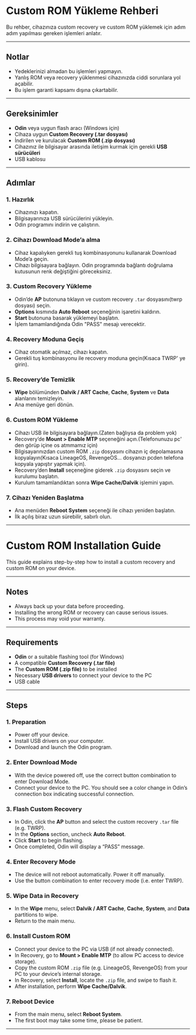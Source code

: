 # Custom ROM Yükleme Rehberi

Bu rehber, cihazınıza custom recovery ve custom ROM yüklemek için adım adım yapılması gereken işlemleri anlatır.

---

## Notlar

- Yedeklerinizi almadan bu işlemleri yapmayın.  
- Yanlış ROM veya recovery yüklenmesi cihazınızda ciddi sorunlara yol açabilir.  
- Bu işlem garanti kapsamı dışına çıkartabilir.

---

## Gereksinimler

- **Odin** veya uygun flash aracı (Windows için)  
- Cihaza uygun **Custom Recovery (.tar dosyası)**  
- İndirilen ve kurulacak **Custom ROM (.zip dosyası)**  
- Cihazınız ile bilgisayar arasında iletişim kurmak için gerekli **USB sürücüleri**  
- USB kablosu 

---

## Adımlar

### 1. Hazırlık

- Cihazınızı kapatın.  
- Bilgisayarınıza USB sürücülerini yükleyin.  
- Odin programını indirin ve çalıştırın.

### 2. Cihazı Download Mode’a alma

- Cihaz kapalıyken gerekli tuş kombinasyonunu kullanarak Download Mode’a geçin.  
- Cihazı bilgisayara bağlayın. Odin programında bağlantı doğrulama kutusunun renk değiştiğini göreceksiniz.

### 3. Custom Recovery Yükleme

- Odin’de **AP** butonuna tıklayın ve custom recovery `.tar` dosyasını(twrp dosyası) seçin.  
- **Options** kısmında **Auto Reboot** seçeneğinin işaretini kaldırın.  
- **Start** butonuna basarak yüklemeyi başlatın.  
- İşlem tamamlandığında Odin "PASS" mesajı verecektir.

### 4. Recovery Moduna Geçiş

- Cihaz otomatik açılmaz, cihazı kapatın.  
- Gerekli tuş kombinasyonu ile recovery moduna geçin(Kısaca TWRP' ye girin).

### 5. Recovery’de Temizlik

- **Wipe** bölümünden **Dalvik / ART Cache**, **Cache**, **System** ve **Data** alanlarını temizleyin.  
- Ana menüye geri dönün.

### 6. Custom ROM Yükleme

- Cihazı USB ile bilgisayara bağlayın.(Zaten bağlıysa da problem yok)  
- Recovery’de **Mount > Enable MTP** seçeneğini açın.(Telefonunuzu pc' den görüp içine os atmmamız için)  
- Bilgisayarınızdan custom ROM `.zip` dosyasını cihazın iç depolamasına kopyalayın(Kısaca LineageOS, RevengeOS... dosyanızı pcden telefona kopyala yapıştır yapmak için).  
- Recovery’den **Install** seçeneğine giderek `.zip` dosyasını seçin ve kurulumu başlatın.  
- Kurulum tamamlandıktan sonra **Wipe Cache/Dalvik** işlemini yapın.

### 7. Cihazı Yeniden Başlatma

- Ana menüden **Reboot System** seçeneği ile cihazı yeniden başlatın.  
- İlk açılış biraz uzun sürebilir, sabırlı olun.

---

# Custom ROM Installation Guide

This guide explains step-by-step how to install a custom recovery and custom ROM on your device.

---

## Notes

- Always back up your data before proceeding.  
- Installing the wrong ROM or recovery can cause serious issues.  
- This process may void your warranty.

---

## Requirements

- **Odin** or a suitable flashing tool (for Windows)  
- A compatible **Custom Recovery (.tar file)**  
- The **Custom ROM (.zip file)** to be installed  
- Necessary **USB drivers** to connect your device to the PC  
- USB cable  

---

## Steps

### 1. Preparation

- Power off your device.  
- Install USB drivers on your computer.  
- Download and launch the Odin program.

### 2. Enter Download Mode

- With the device powered off, use the correct button combination to enter Download Mode.  
- Connect your device to the PC. You should see a color change in Odin’s connection box indicating successful connection.

### 3. Flash Custom Recovery

- In Odin, click the **AP** button and select the custom recovery `.tar` file (e.g. TWRP).  
- In the **Options** section, uncheck **Auto Reboot**.  
- Click **Start** to begin flashing.  
- Once completed, Odin will display a “PASS” message.

### 4. Enter Recovery Mode

- The device will not reboot automatically. Power it off manually.  
- Use the button combination to enter recovery mode (i.e. enter TWRP).

### 5. Wipe Data in Recovery

- In the **Wipe** menu, select **Dalvik / ART Cache**, **Cache**, **System**, and **Data** partitions to wipe.  
- Return to the main menu.

### 6. Install Custom ROM

- Connect your device to the PC via USB (if not already connected).  
- In Recovery, go to **Mount > Enable MTP** (to allow PC access to device storage).  
- Copy the custom ROM `.zip` file (e.g. LineageOS, RevengeOS) from your PC to your device’s internal storage.  
- In Recovery, select **Install**, locate the `.zip` file, and swipe to flash it.  
- After installation, perform **Wipe Cache/Dalvik**.

### 7. Reboot Device

- From the main menu, select **Reboot System**.  
- The first boot may take some time, please be patient.

---

